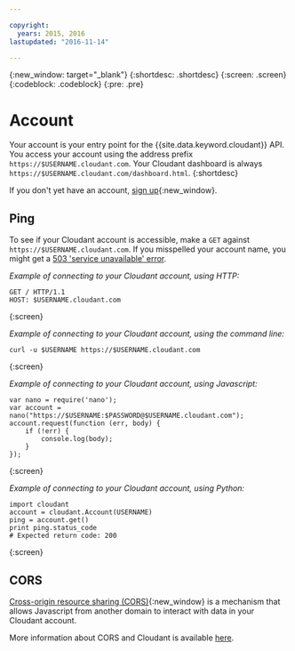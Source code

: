 ```yaml
---

copyright:
  years: 2015, 2016
lastupdated: "2016-11-14"

---
```

{:new_window: target="_blank"}
{:shortdesc: .shortdesc}
{:screen: .screen}
{:codeblock: .codeblock}
{:pre: .pre}

# Account

Your account is your entry point for the {{site.data.keyword.cloudant}} API.
You access your account using the address prefix
`https://$USERNAME.cloudant.com`.
Your Cloudant dashboard is always
`https://$USERNAME.cloudant.com/dashboard.html`.
{:shortdesc}

If you don't yet have an account, [sign up](https://cloudant.com/sign-up/){:new_window}.

## Ping

To see if your Cloudant account is accessible,
make a `GET` against `https://$USERNAME.cloudant.com`.
If you misspelled your account name,
you might get a [503 'service unavailable' error](/docs/Cloudant/api/http.html#503).

_Example of connecting to your Cloudant account, using HTTP:_

```
GET / HTTP/1.1
HOST: $USERNAME.cloudant.com
```
{:screen}

_Example of connecting to your Cloudant account, using the command line:_

```
curl -u $USERNAME https://$USERNAME.cloudant.com
```
{:screen}

_Example of connecting to your Cloudant account, using Javascript:_

```
var nano = require('nano');
var account = nano("https://$USERNAME:$PASSWORD@$USERNAME.cloudant.com");
account.request(function (err, body) {
	if (!err) {
		console.log(body);
	}
});
```
{:screen}

_Example of connecting to your Cloudant account, using Python:_

```
import cloudant
account = cloudant.Account(USERNAME)
ping = account.get()
print ping.status_code
# Expected return code: 200
```
{:screen}

## CORS

[Cross-origin resource sharing (CORS)](http://www.w3.org/TR/cors/){:new_window} is a
mechanism that allows Javascript from another domain to interact with data in
your Cloudant account.

More information about CORS and Cloudant is available [here](/docs/Cloudant/api/cors.html).
